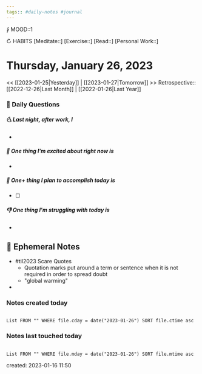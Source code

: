 ```yaml
---
tags:: #daily-notes #journal
---
```


⨑ MOOD::1

↻ HABITS
[Meditate::]
[Exercise::]
[Read::]
[Personal Work::]

# Thursday, January 26, 2023

<< [[2023-01-25|Yesterday]] | [[2023-01-27|Tomorrow]] >>
Retrospective:: [[2022-12-26|Last Month]] | [[2022-01-26|Last Year]]

### 📅 Daily Questions

##### 🌜 Last night, after work, I

-

##### 🙌 One thing I'm excited about right now is

-

##### 🚀 One+ thing I plan to accomplish today is

- [ ]

##### 👎 One thing I'm struggling with today is

-

## 📝 Ephemeral Notes

- #til2023 Scare Quotes
	- Quotation marks put around a term or sentence when it is not required in order to spread doubt
	- "global warming"
- 

### Notes created today

```dataview

List FROM "" WHERE file.cday = date("2023-01-26") SORT file.ctime asc

```

### Notes last touched today

```dataview

List FROM "" WHERE file.mday = date("2023-01-26") SORT file.mtime asc

```

created: 2023-01-16 11:50
